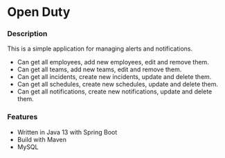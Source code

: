 # Open Duty

### Description
This is a simple application for managing alerts and notifications.
* Can get all employees, add new employees, edit and remove them.
* Can get all teams, add new teams, edit and remove them.
* Can get all incidents, create new incidents, update and delete them.
* Can get all schedules, create new schedules, update and delete them.
* Can get all notifications, create new notifications, update and delete them.

### Features
* Written in Java 13 with Spring Boot
* Build with Maven
* MySQL
